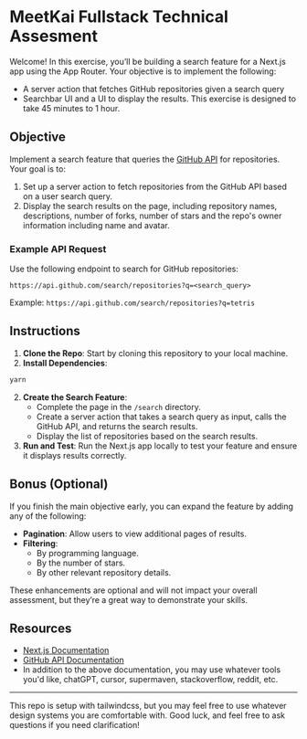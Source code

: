 # MeetKai Fullstack Technical Assesment

Welcome! In this exercise, you’ll be building a search feature for a Next.js app using the App Router. Your objective is to implement the following: 
- A server action that fetches GitHub repositories given a search query
- Searchbar UI and a UI to display the results. 
This exercise is designed to take 45 minutes to 1 hour.

## Objective

Implement a search feature that queries the [GitHub API](https://docs.github.com/en/rest/search?apiVersion=2022-11-28#search-repositories) for repositories. Your goal is to:

1. Set up a server action to fetch repositories from the GitHub API based on a user search query.
2. Display the search results on the page, including repository names, descriptions, number of forks, number of stars and the repo's owner information including name and avatar.

### Example API Request

Use the following endpoint to search for GitHub repositories:

```plaintext
https://api.github.com/search/repositories?q=<search_query>
```

Example: `https://api.github.com/search/repositories?q=tetris`

## Instructions

1. **Clone the Repo**: Start by cloning this repository to your local machine.
2. **Install Dependencies**: 
  ```bash 
  yarn
  ```
2. **Create the Search Feature**:
   - Complete the page in the `/search` directory.
   - Create a server action that takes a search query as input, calls the GitHub API, and returns the search results.
   - Display the list of repositories based on the search results.
4. **Run and Test**: Run the Next.js app locally to test your feature and ensure it displays results correctly.

## Bonus (Optional)

If you finish the main objective early, you can expand the feature by adding any of the following:

- **Pagination**: Allow users to view additional pages of results.
- **Filtering**:
  - By programming language.
  - By the number of stars.
  - By other relevant repository details.
  
These enhancements are optional and will not impact your overall assessment, but they’re a great way to demonstrate your skills.

## Resources

- [Next.js Documentation](https://nextjs.org/docs)
- [GitHub API Documentation](https://docs.github.com/en/rest/search?apiVersion=2022-11-28#search-repositories)
- In addition to the above documentation, you may use whatever tools you'd like, chatGPT, cursor, supermaven, stackoverflow, reddit, etc.

---
This repo is setup with tailwindcss, but you may feel free to use whatever design systems you are comfortable with.
Good luck, and feel free to ask questions if you need clarification!

